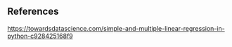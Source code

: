 ## References
https://towardsdatascience.com/simple-and-multiple-linear-regression-in-python-c928425168f9